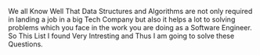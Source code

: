 We all Know Well That Data Structures and Algorithms are not only required in landing a job in a big Tech Company but also it helps a lot to solving problems which you face in the work you are doing as a Software Engineer.
So This List I found Very Intresting and Thus I am going to solve these Questions. 
